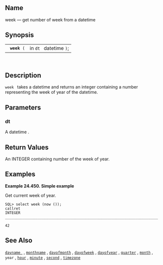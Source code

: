 <div>

<div>

</div>

<div>

## Name

week — get number of week from a datetime

</div>

<div>

## Synopsis

<div>

|                   |                        |
|-------------------|------------------------|
| ` `**`week`**` (` | in `dt ` datetime `)`; |

<div>

 

</div>

</div>

</div>

<div>

## Description

`week ` takes a <span class="type">datetime </span> and returns an
<span class="type">integer </span> containing a number representing the
week of year of the datetime.

</div>

<div>

## Parameters

<div>

### dt

A <span class="type">datetime </span> .

</div>

</div>

<div>

## Return Values

An <span class="type">INTEGER </span> containing number of the week of
year.

</div>

<div>

## Examples

<div>

**Example 24.450. Simple example**

<div>

Get current week of year.

``` screen
SQL> select week (now ());
callret
INTEGER
_______________________________________________________________________________

42
```

</div>

</div>

  

</div>

<div>

## See Also

<a href="fn_dayname.html" class="link" title="dayname"><code
class="function">dayname </code></a> ,
<a href="fn_monthname.html" class="link" title="monthname"><code
class="function">monthname</code></a> ,
<a href="fn_dayofmonth.html" class="link" title="dayofmonth"><code
class="function">dayofmonth</code></a> ,
<a href="fn_dayofweek.html" class="link" title="dayofweek"><code
class="function">dayofweek</code></a> ,
<a href="fn_dayofyear.html" class="link" title="dayofyear"><code
class="function">dayofyear</code></a> ,
<a href="fn_quarter.html" class="link" title="quarter"><code
class="function">quarter</code></a> ,
<a href="fn_month.html" class="link" title="month"><code
class="function">month</code></a> , `year` ,
<a href="fn_hour.html" class="link" title="hour"><code
class="function">hour</code></a> ,
<a href="fn_minute.html" class="link" title="minute"><code
class="function">minute</code></a> ,
<a href="fn_second.html" class="link" title="second"><code
class="function">second</code></a> ,
<a href="fn_timezone.html" class="link" title="timezone"><code
class="function">timezone</code></a>

</div>

</div>
